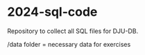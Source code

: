 # 2024-sql-code

Repository to collect all SQL files for DJU-DB.

/data folder = necessary data for exercises

